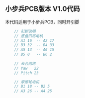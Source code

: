 ## 小步兵PCB版本 V1.0代码

本代码适用于小步兵PCB，同时开引脚

```c
    // 引脚说明
    // 底盘四路电机
    // A1 16  -- A2 17 
    // B3 32  -- B4 33
    // A5 13  -- A6 15
    // B5 0   -- B6 2
    
    // 云台两路
    // Yaw   22
    // Pitch 23

    // 摩擦轮电机
    // B1 18 -- B2 5
    // A3 26 -- A4 25
```

### 